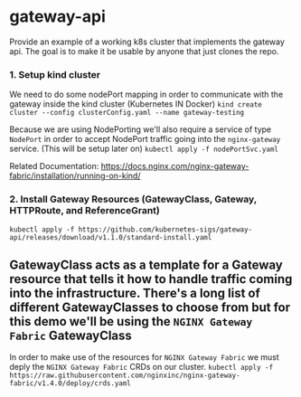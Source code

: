 # gateway-api
Provide an example of a working k8s cluster that implements the gateway api. The goal is to make it be usable by anyone that just clones the repo.

### 1. Setup kind cluster
We need to do some nodePort mapping in order to communicate with the gateway inside the kind cluster (Kubernetes IN Docker)
`kind create cluster --config clusterConfig.yaml --name gateway-testing`

Because we are using NodePorting we'll also require a service of type `NodePort` in order to accept NodePort traffic going into the `nginx-gateway` service. (This will be setup later on)
`kubectl apply -f nodePortSvc.yaml`

Related Documentation: https://docs.nginx.com/nginx-gateway-fabric/installation/running-on-kind/

### 2. Install Gateway Resources (GatewayClass, Gateway, HTTPRoute, and ReferenceGrant)
`kubectl apply -f https://github.com/kubernetes-sigs/gateway-api/releases/download/v1.1.0/standard-install.yaml`

## GatewayClass acts as a template for a Gateway resource that tells it how to handle traffic coming into the infrastructure. There's a long list of different GatewayClasses to choose from but for this demo we'll be using the `NGINX Gateway Fabric` GatewayClass
 In order to make use of the resources for `NGINX Gateway Fabric` we must deply the `NGINX Gateway Fabric` CRDs on our cluster.
 `kubectl apply -f https://raw.githubusercontent.com/nginxinc/nginx-gateway-fabric/v1.4.0/deploy/crds.yaml`

